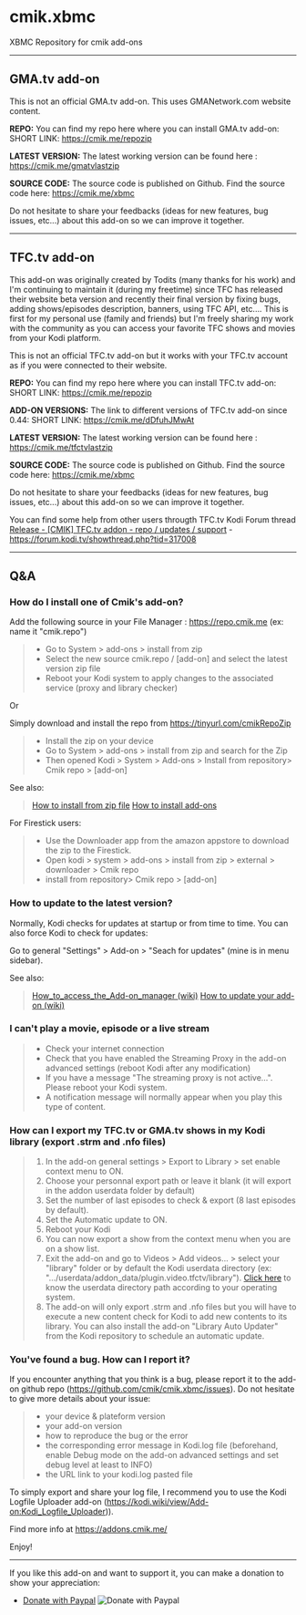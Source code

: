 # cmik.xbmc
XBMC Repository for cmik add-ons

---
## GMA.tv add-on
This is not an official GMA.tv add-on. This uses GMANetwork.com website content.


**REPO:**
You can find my repo here where you can install GMA.tv add-on: 
SHORT LINK: https://cmik.me/repozip

**LATEST VERSION:** 
The latest working version can be found here : https://cmik.me/gmatvlastzip

**SOURCE CODE:**
The source code is published on Github.
Find the source code here: https://cmik.me/xbmc 

Do not hesitate to share your feedbacks (ideas for new features, bug issues, etc...) about this add-on so we can improve it together.


---
## TFC.tv add-on
This add-on was originally created by Todits (many thanks for his work) and I'm continuing to maintain it (during my freetime) since TFC has released their website beta version and recently their final version by fixing bugs, adding shows/episodes description, banners, using TFC API, etc.... This is first for my personal use (family and friends) but I'm freely sharing my work with the community as you can access your favorite TFC shows and movies from your Kodi platform.

This is not an official TFC.tv add-on but it works with your TFC.tv account as if you were connected to their website.


**REPO:**
You can find my repo here where you can install TFC.tv add-on: 
SHORT LINK: https://cmik.me/repozip

**ADD-ON VERSIONS:**
The link to different versions of TFC.tv add-on since 0.44:
SHORT LINK: https://cmik.me/dDfuhJMwAt

**LATEST VERSION:** 
The latest working version can be found here : https://cmik.me/tfctvlastzip 

**SOURCE CODE:**
The source code is published on Github.
Find the source code here: https://cmik.me/xbmc 

Do not hesitate to share your feedbacks (ideas for new features, bug issues, etc...) about this add-on so we can improve it together.

You can find some help from other users througth TFC.tv Kodi Forum thread [Release - [CMIK] TFC.tv addon - repo / updates / support](https://forum.kodi.tv/showthread.php?tid=317008) - https://forum.kodi.tv/showthread.php?tid=317008

---
## Q&A

### How do I install one of Cmik's add-on?
Add the following source in your File Manager : https://repo.cmik.me  (ex: name it "cmik.repo")
>- Go to System > add-ons > install from zip
>- Select the new source cmik.repo / [add-on] and select the latest version zip file
>- Reboot your Kodi system to apply changes to the associated service (proxy and library checker)

Or 

Simply download and install the repo from https://tinyurl.com/cmikRepoZip
>- Install the zip on your device
>- Go to System > add-ons > install from zip and search for the Zip
>- Then opened Kodi > System > Add-ons > Install from repository> Cmik repo > \[add-on\]

See also:
>[How to install from zip file](http://kodi.wiki/view/HOW-TO:Install%20add-ons%20from%20zip%20files)
>[How to install add-ons](http://kodi.wiki/view/HOW-TO:Install%20add-ons)

For Firestick users:
>- Use the Downloader app from the amazon appstore to download the zip to the Firestick.
>- Open kodi > system > add-ons > install from zip > external > downloader > Cmik repo
>- install from repository> Cmik repo > \[add-on\]


### How to update to the latest version?
Normally, Kodi checks for updates at startup or from time to time.
You can also force Kodi to check for updates:

Go to general "Settings" > Add-on > "Seach for updates" (mine is in menu sidebar).

See also:
>[How_to_access_the_Add-on_manager (wiki)](http://kodi.wiki/view/Add-on_manager#How_to_access_the_Add-on_manager)
>[How to update your add-on (wiki)](http://kodi.wiki/view/Add-on_manager#Updating)


### I can't play a movie, episode or a live stream
>- Check your internet connection
>- Check that you have enabled the Streaming Proxy in the add-on advanced settings (reboot Kodi after any modification)
>- If you have a message "The streaming proxy is not active...". Please reboot your Kodi system.
>- A notification message will normally appear when you play this type of content.


### How can I export my TFC.tv or GMA.tv shows in my Kodi library (export .strm and .nfo files)
>1. In the add-on general settings > Export to Library > set enable context menu to ON.
>2. Choose your personnal export path or leave it blank (it will export in the addon userdata folder by default)
>3. Set the number of last episodes to check & export (8 last episodes by default).
>4. Set the Automatic update to ON.
>5. Reboot your Kodi
>6. You can now export a show from the context menu when you are on a show list.
>7. Exit the add-on and go to Videos > Add videos... > select your "library" folder or by default the Kodi userdata directory (ex: ".../userdata/addon_data/plugin.video.tfctv/library").
[Click here](https://kodi.wiki/view/Userdata) to know the userdata directory path according to your operating system.
>7. The add-on will only export .strm and .nfo files but you will have to execute a new content check for Kodi to add new contents to its library. You can also install the add-on "Library Auto Updater" from the Kodi repository to schedule an automatic update.


### You've found a bug. How can I report it?
If you encounter anything that you think is a bug, please report it to the add-on github repo (https://github.com/cmik/cmik.xbmc/issues). 
Do not hesitate to give more details about your issue: 
>- your device & plateform version
>- your add-on version
>- how to reproduce the bug or the error
>- the corresponding error message in Kodi.log file (beforehand, enable Debug mode on the add-on advanced settings and set debug level at least to INFO)
>- the URL link to your kodi.log pasted file

To simply export and share your log file, I recommend you to use the Kodi Logfile Uploader add-on (https://kodi.wiki/view/Add-on:Kodi_Logfile_Uploader)).



Find more info at https://addons.cmik.me/

Enjoy!

---

If you like this add-on and want to support it, you can make a donation to show your appreciation:
- [Donate with Paypal](https://www.paypal.com/cgi-bin/webscr?cmd=_donations&business=Q8DETSCYJDR7E&currency_code=EUR&source=url)
![Donate with Paypal](https://www.cmik.me/img/donate_paypal.png)

